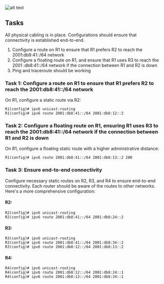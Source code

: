 ![alt text](https://img.examtopics.com/200-301/image367.png)

Tasks
-

All physical cabling is in place. Configurations should ensure that connectivity is established end-to-end.

1. Configure a route on R1 to ensure that R1 prefers R2 to reach the 2001:db8:41::/64
network
2. Configure a floating route on R1, and ensure that R1 uses R3 to reach the 2001 :db8:41::/64 network if the connection between R1 and R2 is down
3. Ping and traceroute should be working

### Task 1: Configure a route on R1 to ensure that R1 prefers R2 to reach the 2001:db8:41::/64 network

On R1, configure a static route via R2:

```shell
R1(config)# ipv6 unicast-routing
R1(config)# ipv6 route 2001:db8:41::/64 2001:db8:12::2
```

### Task 2: Configure a floating route on R1, ensuring R1 uses R3 to reach the 2001:db8:41::/64 network if the connection between R1 and R2 is down

On R1, configure a floating static route with a higher administrative distance:

```shell
R1(config)# ipv6 route 2001:db8:41::/64 2001:db8:13::2 200
```

### Task 3: Ensure end-to-end connectivity

Configure necessary static routes on R2, R3, and R4 to ensure end-to-end connectivity. Each router should be aware of the routes to other networks. Here's a more comprehensive configuration:

#### R2:
```shell
R2(config)# ipv6 unicast-routing
R2(config)# ipv6 route 2001:db8:41::/64 2001:db8:24::2
```

#### R3:
```shell
R3(config)# ipv6 unicast-routing
R3(config)# ipv6 route 2001:db8:41::/64 2001:db8:34::2
R3(config)# ipv6 route 2001:db8:12::/64 2001:db8:13::2
```

#### R4:
```shell
R4(config)# ipv6 unicast-routing
R4(config)# ipv6 route 2001:db8:12::/64 2001:db8:24::1
R4(config)# ipv6 route 2001:db8:13::/64 2001:db8:34::1
```
